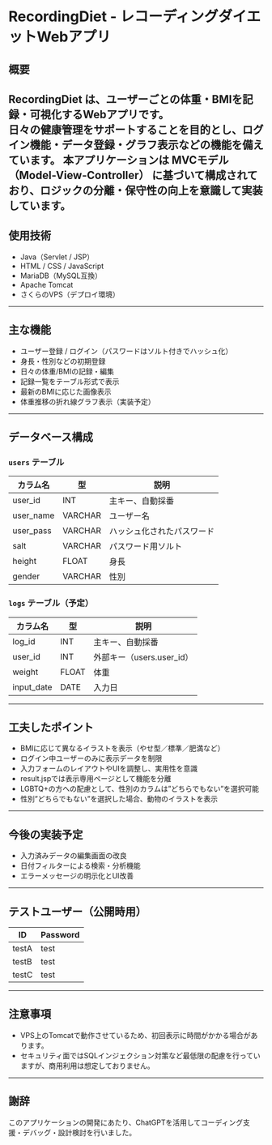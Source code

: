 # RecordingDiet - レコーディングダイエットWebアプリ

## 概要

RecordingDiet は、ユーザーごとの体重・BMIを記録・可視化するWebアプリです。  
日々の健康管理をサポートすることを目的とし、ログイン機能・データ登録・グラフ表示などの機能を備えています。
本アプリケーションは **MVCモデル（Model-View-Controller）** に基づいて構成されており、ロジックの分離・保守性の向上を意識して実装しています。
---

## 使用技術

- Java（Servlet / JSP）
- HTML / CSS / JavaScript
- MariaDB（MySQL互換）
- Apache Tomcat
- さくらのVPS（デプロイ環境）

---

## 主な機能

- ユーザー登録 / ログイン（パスワードはソルト付きでハッシュ化）
- 身長・性別などの初期登録
- 日々の体重/BMIの記録・編集
- 記録一覧をテーブル形式で表示
- 最新のBMIに応じた画像表示
- 体重推移の折れ線グラフ表示（実装予定）

---

## データベース構成

### `users` テーブル

| カラム名    | 型       | 説明                       |
|-------------|----------|----------------------------|
| user_id     | INT      | 主キー、自動採番           |
| user_name   | VARCHAR  | ユーザー名                 |
| user_pass   | VARCHAR  | ハッシュ化されたパスワード |
| salt        | VARCHAR  | パスワード用ソルト         |
| height      | FLOAT    | 身長                       |
| gender      | VARCHAR  | 性別                       |

### `logs` テーブル（予定）

| カラム名    | 型       | 説明                               |
|-------------|----------|------------------------------------|
| log_id      | INT      | 主キー、自動採番                   |
| user_id     | INT      | 外部キー（users.user_id）         |
| weight      | FLOAT    | 体重                               |
| input_date  | DATE     | 入力日                             |

---

## 工夫したポイント

- BMIに応じて異なるイラストを表示（やせ型／標準／肥満など）
- ログイン中ユーザーのみに表示データを制限
- 入力フォームのレイアウトやUIを調整し、実用性を意識
- result.jspでは表示専用ページとして機能を分離
- LGBTQ+の方への配慮として、性別のカラムは”どちらでもない”を選択可能
- 性別”どちらでもない”を選択した場合、動物のイラストを表示

---

## 今後の実装予定


- 入力済みデータの編集画面の改良
- 日付フィルターによる検索・分析機能
- エラーメッセージの明示化とUI改善

---

## テストユーザー（公開時用）

| ID     | Password |
|--------|----------|
| testA  | test     |
| testB  | test     |
| testC  | test     |

---

## 注意事項

- VPS上のTomcatで動作させているため、初回表示に時間がかかる場合があります。
- セキュリティ面ではSQLインジェクション対策など最低限の配慮を行っていますが、商用利用は想定しておりません。

---

## 謝辞

このアプリケーションの開発にあたり、ChatGPTを活用してコーディング支援・デバッグ・設計検討を行いました。
